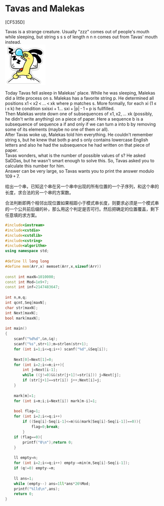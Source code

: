 # Tavas and Malekas
[CF535D]

Tavas is a strange creature. Usually "zzz" comes out of people's mouth while sleeping, but string s s s of length n n n comes out from Tavas' mouth instead.  
![CF535D](_v_images/_cf535d_1533036204_1679189490.png)

Today Tavas fell asleep in Malekas' place. While he was sleeping, Malekas did a little process on s. Malekas has a favorite string p. He determined all positions x1 < x2 < ... < xk where p matches s. More formally, for each xi (1 ≤ i ≤ k) he condition sxisxi + 1... sxi + |p| - 1 = p is fullfilled.   
Then Malekas wrote down one of subsequences of x1, x2, ... xk (possibly, he didn't write anything) on a piece of paper. Here a sequence b is a subsequence of sequence a if and only if we can turn a into b by removing some of its elements (maybe no one of them or all).  
After Tavas woke up, Malekas told him everything. He couldn't remember string s, but he knew that both p and s only contains lowercase English letters and also he had the subsequence he had written on that piece of paper.  
Tavas wonders, what is the number of possible values of s? He asked SaDDas, but he wasn't smart enough to solve this. So, Tavas asked you to calculate this number for him.  
Answer can be very large, so Tavas wants you to print the answer modulo 109 + 7.

给出一个串，已知这个串在另一个串中出现的所有位置的一个子序列，和这个串的长度，求合法的另一个串的方案数。

合法判断即两个相邻出现位置如果相距小于模式串长度，则要求必须是一个模式串的一个公共前后缀的补，那么用这个判定是否可行。然后把确定的位置覆盖，剩下任意填的求方案。

```cpp
#include<iostream>
#include<cstdio>
#include<cstdlib>
#include<cstring>
#include<algorithm>
using namespace std;

#define ll long long
#define mem(Arr,x) memset(Arr,x,sizeof(Arr))

const int maxN=1010000;
const int Mod=1e9+7;
const int inf=2147483647;

int n,m,q;
int qcnt,Seq[maxN];
char str[maxN];
int Next[maxN];
bool mark[maxN];

int main()
{
    scanf("%d%d",&n,&q);
    scanf("%s",str+1);m=strlen(str+1);
    for (int i=1;i<=q;i++) scanf("%d",&Seq[i]);

    Next[0]=Next[1]=0;
    for (int i=2;i<=m;i++){
        int j=Next[i-1];
        while ((j!=0)&&(str[j+1]!=str[i])) j=Next[j];
        if (str[j+1]==str[i]) j++;Next[i]=j;
    }

    mark[m]=1;
    for (int i=m;i;i=Next[i]) mark[m-i]=1;

    bool flag=1;
    for (int i=2;i<=q;i++)
        if ((Seq[i]-Seq[i-1]<=m)&&(mark[Seq[i]-Seq[i-1]]==0)){
            flag=0;break;
        }
    if (flag==0){
        printf("0\n");return 0;
    }

    ll empty=n;
    for (int i=2;i<=q;i++) empty-=min(m,Seq[i]-Seq[i-1]);
    if (q!=0) empty-=m;

    ll ans=1;
    while (empty--) ans=1ll*ans*26%Mod;
    printf("%lld\n",ans);
    return 0;
}
```